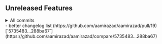 ## Unreleased Features

<details>
<summary>All commits</summary>

- another test (https://github.com/aamirazad/aamirazad/pull/18) [`f3b02a5...3b65ded`](https://github.com/aamirazad/aamirazad/compare/f3b02a5...3b65ded)

</details>
- better changelog list (https://github.com/aamirazad/aamirazad/pull/19) [`5735483...288ba67`](https://github.com/aamirazad/aamirazad/compare/5735483...288ba67)


